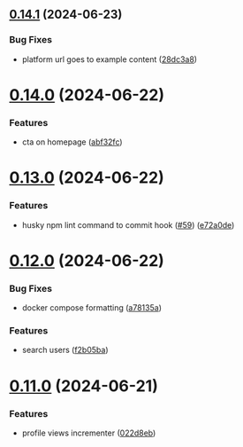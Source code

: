 ## [0.14.1](https://github.com/EddieHubCommunity/CreatorsRegistry/compare/v0.14.0...v0.14.1) (2024-06-23)


### Bug Fixes

* platform url goes to example content ([28dc3a8](https://github.com/EddieHubCommunity/CreatorsRegistry/commit/28dc3a842c23d560eb146afdac53adf115385a93))



# [0.14.0](https://github.com/EddieHubCommunity/CreatorsRegistry/compare/v0.13.0...v0.14.0) (2024-06-22)


### Features

* cta on homepage ([abf32fc](https://github.com/EddieHubCommunity/CreatorsRegistry/commit/abf32fc9184915644af302a1960749b50c02a619))



# [0.13.0](https://github.com/EddieHubCommunity/CreatorsRegistry/compare/v0.12.0...v0.13.0) (2024-06-22)


### Features

* husky npm lint command to commit hook ([#59](https://github.com/EddieHubCommunity/CreatorsRegistry/issues/59)) ([e72a0de](https://github.com/EddieHubCommunity/CreatorsRegistry/commit/e72a0deee3bc127519ab08b017bd0e89175659c1))



# [0.12.0](https://github.com/EddieHubCommunity/CreatorsRegistry/compare/v0.11.0...v0.12.0) (2024-06-22)


### Bug Fixes

* docker compose formatting ([a78135a](https://github.com/EddieHubCommunity/CreatorsRegistry/commit/a78135a7bf128f99ef4dcbcf59900541616cc3ee))


### Features

* search users ([f2b05ba](https://github.com/EddieHubCommunity/CreatorsRegistry/commit/f2b05ba4546a9334ab081f83e157a5696fecf327))



# [0.11.0](https://github.com/EddieHubCommunity/CreatorsRegistry/compare/v0.10.0...v0.11.0) (2024-06-21)


### Features

* profile views incrementer ([022d8eb](https://github.com/EddieHubCommunity/CreatorsRegistry/commit/022d8eba202a718cbc53e2b119d651637e79179e))



